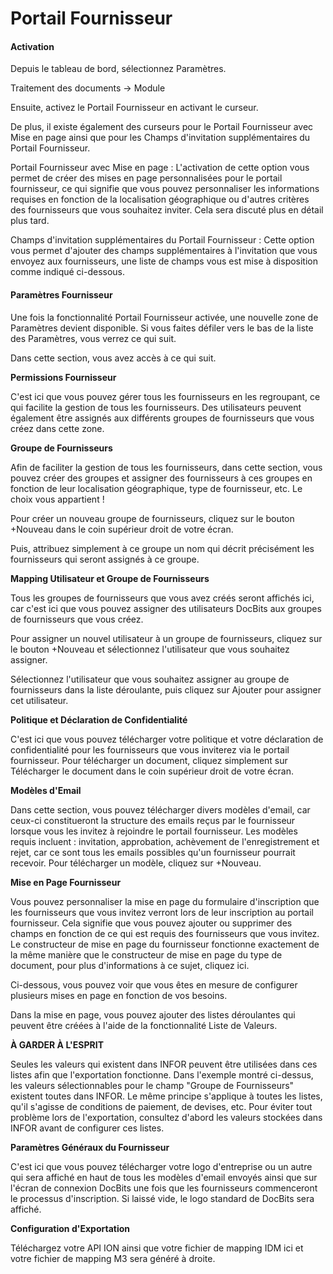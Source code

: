# Portail Fournisseur

#### Activation <a href="#activation" id="activation"></a>

Depuis le tableau de bord, sélectionnez Paramètres.

Traitement des documents → Module

Ensuite, activez le Portail Fournisseur en activant le curseur.

De plus, il existe également des curseurs pour le Portail Fournisseur avec Mise en page ainsi que pour les Champs d'invitation supplémentaires du Portail Fournisseur.

Portail Fournisseur avec Mise en page : L'activation de cette option vous permet de créer des mises en page personnalisées pour le portail fournisseur, ce qui signifie que vous pouvez personnaliser les informations requises en fonction de la localisation géographique ou d'autres critères des fournisseurs que vous souhaitez inviter. Cela sera discuté plus en détail plus tard.

Champs d'invitation supplémentaires du Portail Fournisseur : Cette option vous permet d'ajouter des champs supplémentaires à l'invitation que vous envoyez aux fournisseurs, une liste de champs vous est mise à disposition comme indiqué ci-dessous.

#### Paramètres Fournisseur <a href="#supplier-settings" id="supplier-settings"></a>

Une fois la fonctionnalité Portail Fournisseur activée, une nouvelle zone de Paramètres devient disponible. Si vous faites défiler vers le bas de la liste des Paramètres, vous verrez ce qui suit.

Dans cette section, vous avez accès à ce qui suit.

**Permissions Fournisseur**

C'est ici que vous pouvez gérer tous les fournisseurs en les regroupant, ce qui facilite la gestion de tous les fournisseurs. Des utilisateurs peuvent également être assignés aux différents groupes de fournisseurs que vous créez dans cette zone.

**Groupe de Fournisseurs**

Afin de faciliter la gestion de tous les fournisseurs, dans cette section, vous pouvez créer des groupes et assigner des fournisseurs à ces groupes en fonction de leur localisation géographique, type de fournisseur, etc. Le choix vous appartient !

Pour créer un nouveau groupe de fournisseurs, cliquez sur le bouton +Nouveau dans le coin supérieur droit de votre écran.

Puis, attribuez simplement à ce groupe un nom qui décrit précisément les fournisseurs qui seront assignés à ce groupe.

**Mapping Utilisateur et Groupe de Fournisseurs**

Tous les groupes de fournisseurs que vous avez créés seront affichés ici, car c'est ici que vous pouvez assigner des utilisateurs DocBits aux groupes de fournisseurs que vous créez.

Pour assigner un nouvel utilisateur à un groupe de fournisseurs, cliquez sur le bouton +Nouveau et sélectionnez l'utilisateur que vous souhaitez assigner.

Sélectionnez l'utilisateur que vous souhaitez assigner au groupe de fournisseurs dans la liste déroulante, puis cliquez sur Ajouter pour assigner cet utilisateur.

**Politique et Déclaration de Confidentialité**

C'est ici que vous pouvez télécharger votre politique et votre déclaration de confidentialité pour les fournisseurs que vous inviterez via le portail fournisseur. Pour télécharger un document, cliquez simplement sur Télécharger le document dans le coin supérieur droit de votre écran.

**Modèles d'Email**

Dans cette section, vous pouvez télécharger divers modèles d'email, car ceux-ci constitueront la structure des emails reçus par le fournisseur lorsque vous les invitez à rejoindre le portail fournisseur. Les modèles requis incluent : invitation, approbation, achèvement de l'enregistrement et rejet, car ce sont tous les emails possibles qu'un fournisseur pourrait recevoir. Pour télécharger un modèle, cliquez sur +Nouveau.

**Mise en Page Fournisseur**

Vous pouvez personnaliser la mise en page du formulaire d'inscription que les fournisseurs que vous invitez verront lors de leur inscription au portail fournisseur. Cela signifie que vous pouvez ajouter ou supprimer des champs en fonction de ce qui est requis des fournisseurs que vous invitez. Le constructeur de mise en page du fournisseur fonctionne exactement de la même manière que le constructeur de mise en page du type de document, pour plus d'informations à ce sujet, cliquez ici.

Ci-dessous, vous pouvez voir que vous êtes en mesure de configurer plusieurs mises en page en fonction de vos besoins.

Dans la mise en page, vous pouvez ajouter des listes déroulantes qui peuvent être créées à l'aide de la fonctionnalité Liste de Valeurs.

**À GARDER À L'ESPRIT**

Seules les valeurs qui existent dans INFOR peuvent être utilisées dans ces listes afin que l'exportation fonctionne. Dans l'exemple montré ci-dessus, les valeurs sélectionnables pour le champ "Groupe de Fournisseurs" existent toutes dans INFOR. Le même principe s'applique à toutes les listes, qu'il s'agisse de conditions de paiement, de devises, etc. Pour éviter tout problème lors de l'exportation, consultez d'abord les valeurs stockées dans INFOR avant de configurer ces listes.

**Paramètres Généraux du Fournisseur**

C'est ici que vous pouvez télécharger votre logo d'entreprise ou un autre qui sera affiché en haut de tous les modèles d'email envoyés ainsi que sur l'écran de connexion DocBits une fois que les fournisseurs commenceront le processus d'inscription. Si laissé vide, le logo standard de DocBits sera affiché.

**Configuration d'Exportation**

Téléchargez votre API ION ainsi que votre fichier de mapping IDM ici et votre fichier de mapping M3 sera généré à droite.
